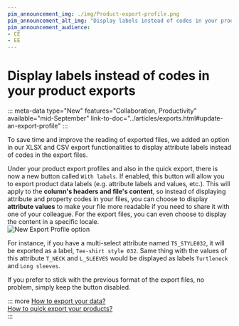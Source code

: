 ```yaml
---
pim_announcement_img: ./img/Product-export-profile.png
pim_announcement_alt_img: "Display labels instead of codes in your product exports"
pim_announcement_audience:
- CE
- EE
---
```


# Display labels instead of codes in your product exports
::: meta-data type="New" features="Collaboration, Productivity" available="mid-September" link-to-doc="../articles/exports.html#update-an-export-profile"
:::

To save time and improve the reading of exported files, we added an option in our XLSX and CSV export functionalities to display attribute labels instead of codes in the export files.

Under your product export profiles and also in the quick export, there is now a new button called `With labels`. If enabled, this button will allow you to export product data labels (e.g. attribute labels and values, etc.). This will apply to the **column's headers and file's content**, so instead of displaying attribute and property codes in your files, you can choose to display **attribute values** to make your file more readable if you need to share it with one of your colleague. For the export files, you can even choose to display the content in a specific locale.  
![New Export Profile option](../img/Product-export-profile.png)

For instance, if you have a multi-select attribute named `TS_STYLE032`, it will be exported as a label, `Tee-shirt style 032`.
Same thing with the values of this attribute `T_NECK` and `L_SLEEVES` would be displayed as labels `Turtleneck` and `Long sleeves`.

If you prefer to stick with the previous format of the export files, no problem, simply keep the button disabled.

::: more
[How to export your data?](../articles/exports.html)  
[How to quick export your products?](../articles/quick-export.html)   
:::
